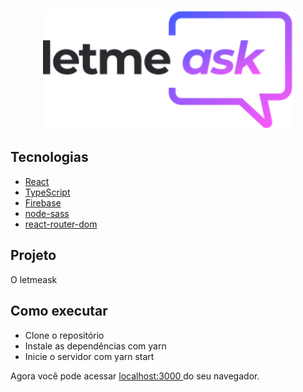<p align="center">
  <img alt="dark" width="400px" src="https://github.com/juliannelicon/nlw6-letmeask/blob/master/src/assets/images/logo.svg" />
</p>

## Tecnologias
- [React](https://reactjs.org)
- [TypeScript](https://www.typescriptlang.org/)
- [Firebase](https://firebase.google.com/)
- [node-sass](https://github.com/sass/node-sass)
- [react-router-dom](https://reactrouter.com/web/guides/quick-start)

## Projeto
O letmeask

## Como executar

   - Clone o repositório
   - Instale as dependências com yarn
   - Inicie o servidor com yarn start

Agora você pode acessar [localhost:3000 ](http://localhost:3000) do seu navegador.
